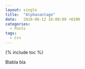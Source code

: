 ```yaml
---
layout: single
title:  "Alphavantage"
date:   2018-06-12 16:00:00 +0100
categories:
  - Posts
tags:
  - C++
---
```


{% include toc %}

Blabla bla

<iframe src="https://tech.io/snippet-widget/NPl2Le2" width="100%" frameborder="0" scrolling="no" allowtransparency="true" style="visibility: hidden">
  
</iframe>
<script>
  if (typeof window.techioScriptInjected === 'undefined') {
    window.techioScriptInjected = true;
    var script = document.createElement('script');
    script.src = 'https://files.codingame.com/codingame/iframe-v-1-4.js';
    (document.head || document.body).appendChild(script);
  }
</script>
